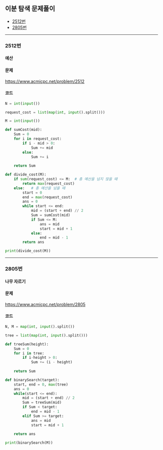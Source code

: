 ## 이분 탐색 문제풀이

- [2512번](#2512번)
- [2805번](#2805번)

----------------------------------------------------




### 2512번
#### 예산

#### 문제
https://www.acmicpc.net/problem/2512

#### 코드

``` python
N = int(input())

request_cost = list(map(int, input().split()))

M = int(input())

def sumCost(mid):
    Sum = 0
    for i in request_cost:
        if i - mid > 0:
            Sum += mid
        else:
            Sum += i
    
    return Sum

def divide_cost(M):
    if sum(request_cost) <= M:  # 총 예산을 넘지 않을 때
        return max(request_cost)
    else:   # 총 예산을 넘을 때
        start = 0
        end = max(request_cost)
        ans = 0
        while start <= end:
            mid = (start + end) // 2
            Sum = sumCost(mid)
            if Sum <= M:
                ans = mid
                start = mid + 1
            else:
                end = mid - 1
        return ans

print(divide_cost(M))
```
----------------------------------------------------

### 2805번
#### 나무 자르기

#### 문제
https://www.acmicpc.net/problem/2805

#### 코드

``` python
N, M = map(int, input().split())

tree = list(map(int, input().split()))

def treeSum(height):
    Sum = 0
    for i in tree:
        if i-height > 0:
            Sum += (i - height)
    
    return Sum

def binarySearch(target):
    start, end = 0, max(tree)
    ans = 0
    while(start <= end):
        mid = (start + end) // 2
        Sum = treeSum(mid)
        if Sum < target:
            end = mid - 1
        elif Sum >= target:
            ans = mid
            start = mid + 1
    
    return ans

print(binarySearch(M))
```

